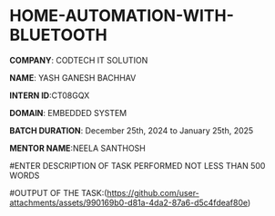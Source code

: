 # HOME-AUTOMATION-WITH-BLUETOOTH

**COMPANY**: CODTECH IT SOLUTION

**NAME**: YASH GANESH BACHHAV

**INTERN ID**:CT08GQX

**DOMAIN**: EMBEDDED SYSTEM

**BATCH DURATION**: December 25th, 2024 to January 25th, 2025

**MENTOR NAME**:NEELA SANTHOSH

#ENTER DESCRIPTION OF TASK PERFORMED NOT LESS THAN 500 WORDS

#OUTPUT OF THE TASK:(https://github.com/user-attachments/assets/990169b0-d81a-4da2-87a6-d5c4fdeaf80e)
